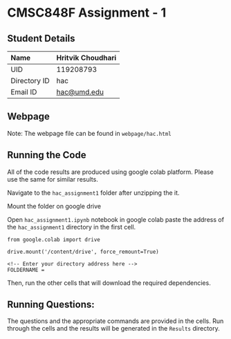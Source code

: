 # CMSC848F  Assignment - 1

## Student Details

|Name|Hritvik Choudhari|
|:---|:---|
|UID|119208793|
|Directory ID|hac|
|Email ID|hac@umd.edu

## Webpage

Note: The webpage file can be found in `webpage/hac.html`

## Running the Code

All of the code results are produced using google colab platform. Please use the same for similar results.

Navigate to the ```hac_assignment1``` folder after unzipping the it.

Mount the folder on google drive

Open `hac_assignment1.ipynb` notebook in google colab paste the address of the ```hac_assignment1``` directory in the first cell.

```
from google.colab import drive

drive.mount('/content/drive', force_remount=True)

<!-- Enter your directory address here -->
FOLDERNAME =  
```

Then, run the other cells that will download the required dependencies.

## Running Questions:

The questions and the appropriate commands are provided in the cells. Run through the cells and the results will be generated in the ```Results``` directory.